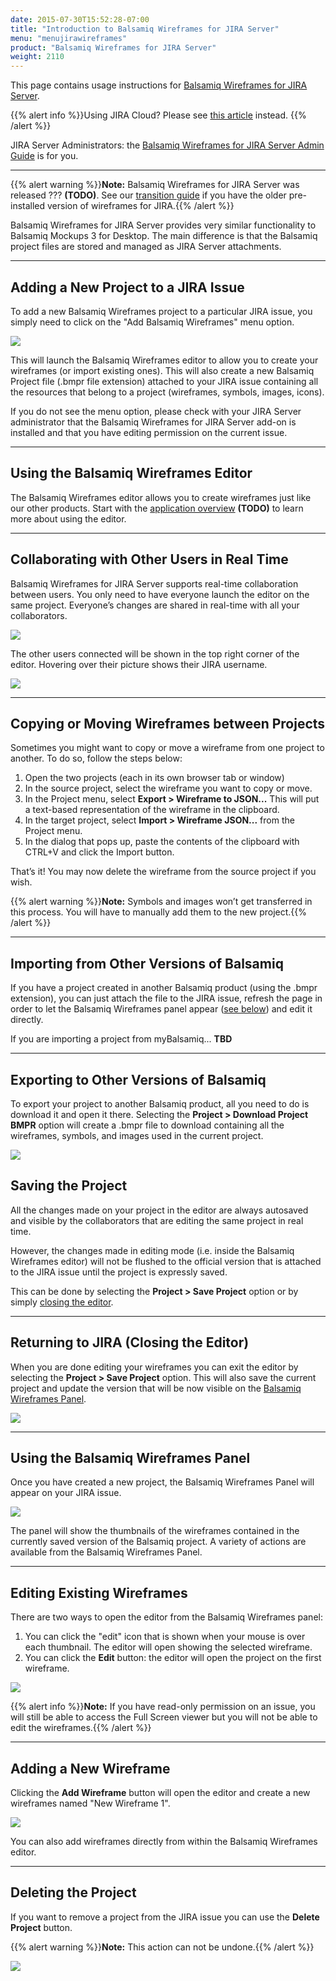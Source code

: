 ```yaml
---
date: 2015-07-30T15:52:28-07:00
title: "Introduction to Balsamiq Wireframes for JIRA Server"
menu: "menujirawireframes"
product: "Balsamiq Wireframes for JIRA Server"
weight: 2110
---
```


This page contains usage instructions for [Balsamiq Wireframes for JIRA Server](https://marketplace.atlassian.com/plugins/com.balsamiq.jira.plugins.mockups/server/overview).

{{% alert info %}}Using JIRA Cloud? Please see [this article](https://docs.balsamiq.com/jira/cloud/intro/) instead. {{% /alert %}}

JIRA Server Administrators: the [Balsamiq Wireframes for JIRA Server Admin Guide](../admin-guide/) is for you.

* * *

{{% alert warning %}}**Note:** Balsamiq Wireframes for JIRA Server was released ??? **(TODO)**. See our [transition guide](../transition-guide/) if you have the older pre-installed version of wireframes for JIRA.{{% /alert %}}

Balsamiq Wireframes for JIRA Server provides very similar functionality to Balsamiq Mockups 3 for Desktop. The main difference is that the Balsamiq project files are stored and managed as JIRA Server attachments.

* * *

## Adding a New Project to a JIRA Issue

To add a new Balsamiq Wireframes project to a particular JIRA issue, you simply need to click on the "Add Balsamiq Wireframes" menu option.

![](//media.balsamiq.com/img/support/docs/jira/wireframes/user-guide-2.png)

This will launch the Balsamiq Wireframes editor to allow you to create your wireframes (or import existing ones). This will also create a new Balsamiq Project file (.bmpr file extension) attached to your JIRA issue containing all the resources that belong to a project (wireframes, symbols, images, icons).

If you do not see the menu option, please check with your JIRA Server administrator that the Balsamiq Wireframes for JIRA Server add-on is installed and that you have editing permission on the current issue.

* * *

## Using the Balsamiq Wireframes Editor

The Balsamiq Wireframes editor allows you to create wireframes just like our other products. Start with the [application overview](https://docs.balsamiq.com/jira/cloud/overview/) **(TODO)** to learn more about using the editor.

* * *

## Collaborating with Other Users in Real Time

Balsamiq Wireframes for JIRA Server supports real-time collaboration between users. You only need to have everyone launch the editor on the same project. Everyone’s changes are shared in real-time with all your collaborators.

![](//media.balsamiq.com/img/support/docs/jira/wireframes/user-guide-3.png)

The other users connected will be shown in the top right corner of the editor. Hovering over their picture shows their JIRA username.

![](//media.balsamiq.com/img/support/docs/jira/wireframes/user-guide-4.png)

* * *

## Copying or Moving Wireframes between Projects

Sometimes you might want to copy or move a wireframe from one project to another. To do so, follow the steps below:

1.  Open the two projects (each in its own browser tab or window)
2.  In the source project, select the wireframe you want to copy or move.
3.  In the Project menu, select **Export > Wireframe to JSON...** This will put a text-based representation of the wireframe in the clipboard.
4.  In the target project, select **Import > Wireframe JSON...** from the Project menu.
5.  In the dialog that pops up, paste the contents of the clipboard with CTRL+V and click the Import button.

That’s it! You may now delete the wireframe from the source project if you wish.

{{% alert warning %}}**Note:** Symbols and images won’t get transferred in this process. You will have to manually add them to the new project.{{% /alert %}}

* * *

## Importing from Other Versions of Balsamiq

If you have a project created in another Balsamiq product (using the .bmpr extension), you can just attach the file to the JIRA issue, refresh the page in order to let the Balsamiq Wireframes panel appear ([see below](#using-the-balsamiq-wireframes-panel)) and edit it directly.

If you are importing a project from myBalsamiq... **TBD**

* * *

## Exporting to Other Versions of Balsamiq

To export your project to another Balsamiq product, all you need to do is download it and open it there. Selecting the **Project > Download Project BMPR** option will create a .bmpr file to download containing all the wireframes, symbols, and images used in the current project.

![](//media.balsamiq.com/img/support/docs/jira/wireframes/user-guide-5.png)

## Saving the Project

All the changes made on your project in the editor are always autosaved and visible by the collaborators that are editing the same project in real time.

However, the changes made in editing mode (i.e. inside the Balsamiq Wireframes editor) will not be flushed to the official version that is attached to the JIRA issue until the project is expressly saved.

This can be done by selecting the **Project > Save Project** option or by simply [closing the editor](#returning-to-jira-closing-the-editor).

* * *

## Returning to JIRA (Closing the Editor)

When you are done editing your wireframes you can exit the editor by selecting the **Project > Save Project** option. This will also save the current project and update the version that will be now visible on the [Balsamiq Wireframes Panel](#using-the-balsamiq-wireframes-panel).

![](//media.balsamiq.com/img/support/docs/jira/wireframes/user-guide-6.png)

* * *

## Using the Balsamiq Wireframes Panel

Once you have created a new project, the Balsamiq Wireframes Panel will appear on your JIRA issue.

![](//media.balsamiq.com/img/support/docs/jira/wireframes/panel.png)

The panel will show the thumbnails of the wireframes contained in the currently saved version of the Balsamiq project. A variety of actions are available from the Balsamiq Wireframes Panel.

* * *

## Editing Existing Wireframes

There are two ways to open the editor from the Balsamiq Wireframes panel:

1.  You can click the "edit" icon that is shown when your mouse is over each thumbnail. The editor will open showing the selected wireframe.
2.  You can click the **Edit** button: the editor will open the project on the first wireframe.

![](//media.balsamiq.com/img/support/docs/jira/wireframes/edit.png)

{{% alert info %}}**Note:** If you have read-only permission on an issue, you will still be able to access the Full Screen viewer but you will not be able to edit the wireframes.{{% /alert %}}

* * *

## Adding a New Wireframe

Clicking the **Add Wireframe** button will open the editor and create a new wireframes named "New Wireframe 1".

![](//media.balsamiq.com/img/support/docs/jira/wireframes/addpanel.png)

You can also add wireframes directly from within the Balsamiq Wireframes editor.

* * *

## Deleting the Project

If you want to remove a project from the JIRA issue you can use the **Delete Project** button.

{{% alert warning %}}**Note:** This action can not be undone.{{% /alert %}}

![](//media.balsamiq.com/img/support/docs/jira/wireframes/deletepanel.png)
